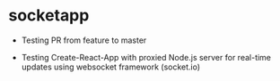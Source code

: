 # socketapp
- Testing PR from feature to master
* Testing Create-React-App with proxied Node.js server for real-time updates using websocket framework (socket.io)
